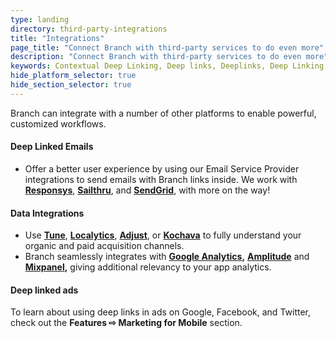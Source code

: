 ```yaml
---
type: landing
directory: third-party-integrations
title: "Integrations"
page_title: "Connect Branch with third-party services to do even more"
description: "Connect Branch with third-party services to do even more"
keywords: Contextual Deep Linking, Deep links, Deeplinks, Deep Linking, Deeplinking, Deferred Deep Linking, Deferred Deeplinking, Google App Indexing, Google App Invites, Apple Universal Links, Android App Links, Apple Spotlight Search, Facebook App Links, AppLinks, Deepviews, Deep views, Dashboard, iOS9
hide_platform_selector: true
hide_section_selector: true
---
```


Branch can integrate with a number of other platforms to enable powerful, customized workflows.

#### Deep Linked Emails <i class="fa fa-star" aria-hidden="true"></i>
-  Offer a better user experience by using our Email Service Provider integrations to send emails with Branch links inside. We work with **[Responsys](responsys)**, **[Sailthru](sailthru)**, and **[SendGrid](sendgrid)**, with more on the way!

#### Data Integrations <i class="fa fa-star" aria-hidden="true"></i>
- Use **[Tune](tune)**, **[Localytics](localytics)**, **[Adjust](adjust)**, or **[Kochava](kochava)** to fully understand your organic and paid acquisition channels.
- Branch seamlessly integrates with **[Google Analytics](google-analytics),** **[Amplitude](amplitude)** and **[Mixpanel](mixpanel),** giving additional relevancy to your app analytics.

#### Deep linked ads

To learn about using deep links in ads on Google, Facebook, and Twitter, check out the **Features ⇨ Marketing for Mobile** section.
